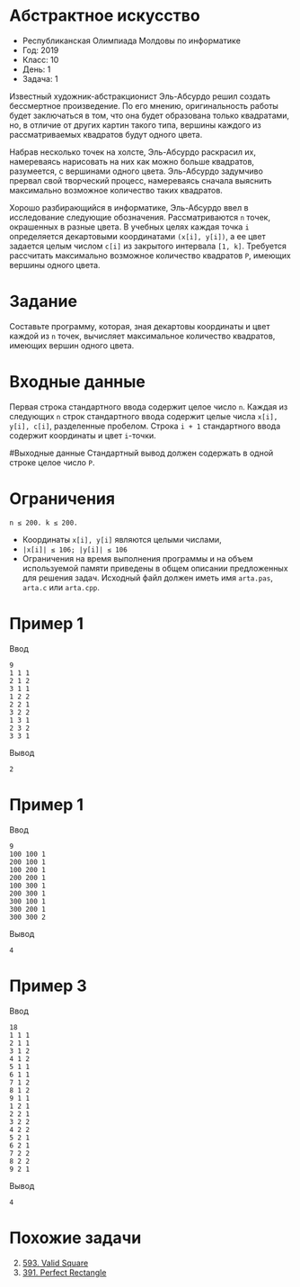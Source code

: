 # Абстрактное искусство
* Республиканская Олимпиада Молдовы по информатике
* Год: 2019
* Класс: 10
* День: 1
* Задача: 1

Известный художник-абстракционист Эль-Абсурдо решил создать бессмертное
произведение. По его мнению, оригинальность работы будет заключаться в том, что она будет
образована только квадратами, но, в отличие от других картин такого типа, вершины каждого
из рассматриваемых квадратов будут одного цвета.  

Набрав несколько точек на холсте, Эль-Абсурдо раскрасил их, намереваясь нарисовать
на них как можно больше квадратов, разумеется, с вершинами одного цвета. Эль-Абсурдо
задумчиво прервал свой творческий процесс, намереваясь сначала выяснить максимально
возможное количество таких квадратов.  

Хорошо разбирающийся в информатике, Эль-Абсурдо ввел в исследование следующие
обозначения.
Рассматриваются `n` точек, окрашенных в разные цвета. В учебных целях каждая точка `i`
определяется декартовыми координатами `(x[i], y[i])`, а ее цвет задается целым числом `c[i]` из
закрытого интервала `[1, k]`. Требуется рассчитать максимально возможное количество
квадратов `P`, имеющих вершины одного цвета.


# Задание 
Составьте программу, которая, зная декартовы координаты и цвет каждой из
`n` точек, вычисляет максимальное количество квадратов, имеющих вершин одного цвета.

# Входные данные 
Первая строка стандартного ввода содержит целое число `n`. 
Каждая из следующих `n` строк стандартного ввода содержит целые числа `x[i], y[i], c[i]`, разделенные пробелом.
Строка `i + 1` стандартного ввода содержит координаты и цвет `i`-точки.

#Выходные данные 
Стандартный вывод должен содержать в одной строке целое число `P`.

# Ограничения 
`n ≤ 200. k ≤ 200.` 
* Координаты `x[i], y[i]` являются целыми числами, 
* `|x[i]| ≤ 106; |y[i]| ≤ 106`
* Ограничения на время выполнения программы и на объем используемой памяти приведены в общем описании предложенных для решения задач. 
Исходный файл должен иметь имя `arta.pas`, `arta.c` или `arta.cpp`.

# Пример 1
Ввод
```
9
1 1 1
2 1 2
3 1 1
1 2 2
2 2 1
3 2 2
1 3 1
2 3 2
3 3 1
```

Вывод
```
2
```

# Пример 1
Ввод
```
9
100 100 1
200 100 1
100 200 1
200 200 1
100 300 1
200 300 1
300 100 1
300 200 1
300 300 2
```

Вывод
```
4
```

# Пример 3
Ввод
```
18
1 1 1
2 1 1
3 1 2
4 1 2
5 1 1
6 1 1
7 1 2
8 1 2
9 1 1
1 2 1
2 2 1
3 2 2
4 2 2
5 2 1
6 2 1
7 2 2
8 2 2
9 2 1
```

Вывод
```
4
```

# Похожие задачи
2. [593. Valid Square](https://leetcode.com/problems/valid-square/)
1. [391. Perfect Rectangle](https://leetcode.com/problems/perfect-rectangle/)
